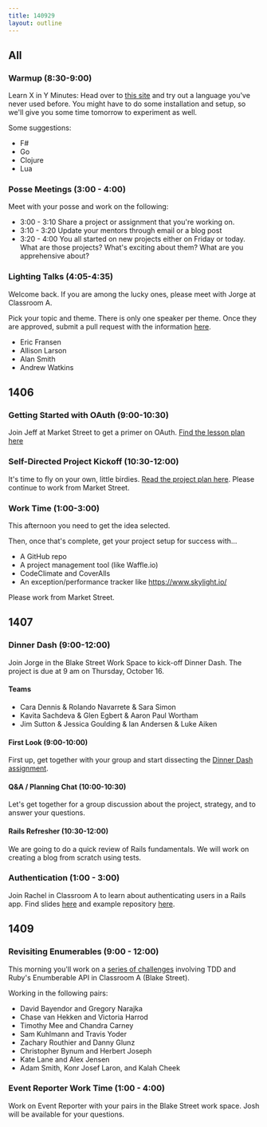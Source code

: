 ```yaml
---
title: 140929
layout: outline
---
```


## All

### Warmup (8:30-9:00)

Learn X in Y Minutes: Head over to [this site](http://learnxinyminutes.com/) and try out a language you've never used before. You might have to do some installation and setup, so we'll give you some time tomorrow to experiment as well.

Some suggestions:

* F#
* Go
* Clojure
* Lua

### Posse Meetings (3:00 - 4:00)

Meet with your posse and work on the following:

* 3:00 - 3:10 Share a project or assignment that you're working on.
* 3:10 - 3:20 Update your mentors through email or a blog post
* 3:20 - 4:00 You all started on new projects either on Friday or today. What are those projects? What's exciting about them? What are you apprehensive about?

### Lighting Talks (4:05-4:35)

Welcome back. If you are among the lucky ones, please meet with Jorge at Classroom A.

Pick your topic and theme. There is only one speaker per theme. Once they are approved, submit a pull request with the information [here](https://github.com/turingschool/lightning_talks).

* Eric Fransen
* Allison Larson
* Alan Smith
* Andrew Watkins

## 1406

### Getting Started with OAuth (9:00-10:30)

Join Jeff at Market Street to get a primer on OAuth. [Find the lesson plan here](https://github.com/turingschool/lesson_plans/blob/master/ruby_03-professional_rails_applications/getting_started_with_oauth.markdown)

### Self-Directed Project Kickoff (10:30-12:00)

It's time to fly on your own, little birdies. [Read the project plan here](https://github.com/turingschool/lesson_plans/blob/master/ruby_03-professional_rails_applications/self_directed_project.markdown). Please continue to work from Market Street.

### Work Time (1:00-3:00)

This afternoon you need to get the idea selected.

Then, once that's complete, get your project setup for success with...

* A GitHub repo
* A project management tool (like Waffle.io)
* CodeClimate and CoverAlls
* An exception/performance tracker like https://www.skylight.io/

Please work from Market Street.

## 1407

### Dinner Dash (9:00-12:00)

Join Jorge in the Blake Street Work Space to kick-off Dinner Dash. The project is due at 9 am on Thursday, October 16.

#### Teams

* Cara Dennis & Rolando Navarrete & Sara Simon
* Kavita Sachdeva & Glen Egbert & Aaron Paul Wortham
* Jim Sutton & Jessica Goulding & Ian Andersen & Luke Aiken

#### First Look (9:00-10:00)

First up, get together with your group and start dissecting the [Dinner Dash assignment](http://tutorials.jumpstartlab.com/projects/dinner_dash.html).

#### Q&A / Planning Chat (10:00-10:30)

Let's get together for a group discussion about the project, strategy, and to answer your questions.

#### Rails Refresher (10:30-12:00)

We are going to do a quick review of Rails fundamentals. We will work on creating a blog from scratch using tests.

### Authentication (1:00 - 3:00)

Join Rachel in Classroom A to learn about authenticating users in a Rails app. Find slides [here](https://www.dropbox.com/sh/k8jsy5i9wgwk52x/AADpCVwnRuZThsmTVfFU2i3na?dl=0) and example repository [here](https://github.com/rwarbelow/authentication).

## 1409

### Revisiting Enumerables (9:00 - 12:00)

This morning you'll work on a [series of challenges][challenges] involving TDD and Ruby's Enumberable API in Classroom A (Blake Street).

[challenges]: https://github.com/turingschool-examples/enumerable-challenges

Working in the following pairs:

* David Bayendor and Gregory Narajka
* Chase van Hekken and Victoria Harrod
* Timothy Mee and Chandra Carney
* Sam Kuhlmann and Travis Yoder
* Zachary Routhier and Danny Glunz
* Christopher Bynum and Herbert Joseph
* Kate Lane and Alex Jensen
* Adam Smith, Konr Josef Laron, and Kalah Cheek

### Event Reporter Work Time (1:00 - 4:00)

Work on Event Reporter with your pairs in the Blake Street work space. Josh will be available for your questions.

